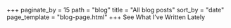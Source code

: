 +++
paginate_by = 15
path = "blog"
title = "All blog posts"
sort_by = "date"
page_template = "blog-page.html"
+++
See What I’ve Written Lately